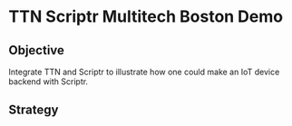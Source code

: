 # TTN Scriptr Multitech Boston Demo

## Objective

Integrate TTN and Scriptr to illustrate how one could make an IoT device backend with Scriptr.

## Strategy


